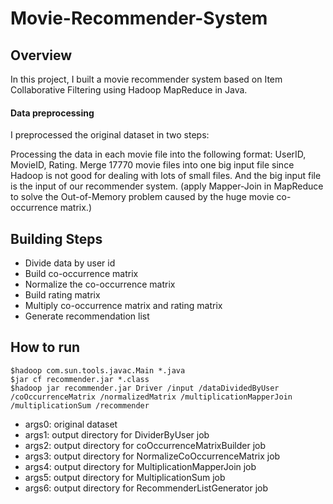 # Movie-Recommender-System

## Overview
In this project, I built a movie recommender system based on Item Collaborative Filtering using Hadoop MapReduce in Java.

#### Data preprocessing

I preprocessed the original dataset in two steps:

Processing the data in each movie file into the following format: UserID, MovieID, Rating.
Merge 17770 movie files into one big input file since Hadoop is not good for dealing with lots of small files. 
And the big input file is the input of our recommender system. (apply Mapper-Join in MapReduce to solve the Out-of-Memory problem caused by the huge movie co-occurrence matrix.)


## Building Steps

* Divide data by user id
* Build co-occurrence matrix
* Normalize the co-occurrence matrix
* Build rating matrix
* Multiply co-occurrence matrix and rating matrix
* Generate recommendation list


## How to run

```
$hadoop com.sun.tools.javac.Main *.java
$jar cf recommender.jar *.class
$hadoop jar recommender.jar Driver /input /dataDividedByUser /coOccurrenceMatrix /normalizedMatrix /multiplicationMapperJoin /multiplicationSum /recommender
```

* args0: original dataset
* args1: output directory for DividerByUser job
* args2: output directory for coOccurrenceMatrixBuilder job
* args3: output directory for NormalizeCoOccurrenceMatrix job
* args4: output directory for MultiplicationMapperJoin job
* args5: output directory for MultiplicationSum job
* args6: output directory for RecommenderListGenerator job


